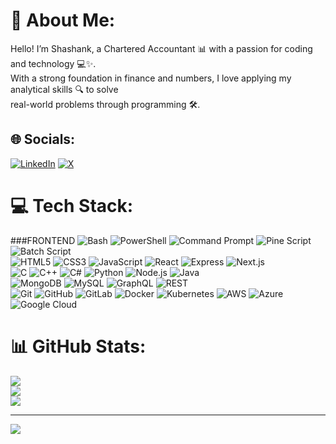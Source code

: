 # 💫 About Me:
Hello! I’m Shashank, a Chartered Accountant 📊 with a passion for coding and technology 💻✨.<br>With a strong foundation in finance and numbers, I love applying my analytical skills 🔍 to solve <br>real-world problems through programming 🛠️.


## 🌐 Socials:
[![LinkedIn](https://img.shields.io/badge/LinkedIn-%230077B5.svg?logo=linkedin&logoColor=white)](https://linkedin.com/in/nwshashank) [![X](https://img.shields.io/badge/X-black.svg?logo=X&logoColor=white)](https://x.com/nw_shashank) 

# 💻 Tech Stack:

###FRONTEND
![Bash](https://img.shields.io/badge/bash-%23121011.svg?style=for-the-badge&logo=gnu-bash&logoColor=white) 
![PowerShell](https://img.shields.io/badge/PowerShell-%23323330.svg?style=for-the-badge&logo=powershell&logoColor=white) 
![Command Prompt](https://img.shields.io/badge/Command%20Prompt-%23000.svg?style=for-the-badge&logo=windows&logoColor=white) 
![Pine Script](https://img.shields.io/badge/Pine%20Script-%2300A3E0.svg?style=for-the-badge&logo=tradingview&logoColor=white) 
![Batch Script](https://img.shields.io/badge/Batch%20Script-%23307B9A.svg?style=for-the-badge&logo=windows&logoColor=white)
<br/>
![HTML5](https://img.shields.io/badge/HTML5-%23E34F26.svg?style=for-the-badge&logo=html5&logoColor=white) 
![CSS3](https://img.shields.io/badge/CSS3-%231572B6.svg?style=for-the-badge&logo=css3&logoColor=white) 
![JavaScript](https://img.shields.io/badge/JavaScript-%23323330.svg?style=for-the-badge&logo=javascript&logoColor=white) 
![React](https://img.shields.io/badge/React-%2320232a.svg?style=for-the-badge&logo=react&logoColor=%2361DAFB) 
![Express](https://img.shields.io/badge/Express-%23404d59.svg?style=for-the-badge&logo=express&logoColor=white) 
![Next.js](https://img.shields.io/badge/Next.js-%23000000.svg?style=for-the-badge&logo=next.js&logoColor=white) 
 <br/>
![C](https://img.shields.io/badge/C-%2300599C.svg?style=for-the-badge&logo=c&logoColor=white) 
![C++](https://img.shields.io/badge/C++-%2300599C.svg?style=for-the-badge&logo=c%2B%2B&logoColor=white) 
![C#](https://img.shields.io/badge/C%23-%23239120.svg?style=for-the-badge&logo=csharp&logoColor=white) 
![Python](https://img.shields.io/badge/Python-%2338B2E1.svg?style=for-the-badge&logo=python&logoColor=white) 
![Node.js](https://img.shields.io/badge/Node.js-%23339933.svg?style=for-the-badge&logo=node.js&logoColor=white) 
![Java](https://img.shields.io/badge/Java-%23ED8B00.svg?style=for-the-badge&logo=openjdk&logoColor=white) 
 <br/>
![MongoDB](https://img.shields.io/badge/MongoDB-%234ea94b.svg?style=for-the-badge&logo=mongodb&logoColor=white) 
![MySQL](https://img.shields.io/badge/MySQL-%234479A1.svg?style=for-the-badge&logo=mysql&logoColor=white) 
![GraphQL](https://img.shields.io/badge/GraphQL-%E10098.svg?style=for-the-badge&logo=graphql&logoColor=white) 
![REST](https://img.shields.io/badge/REST-%238F8F8F.svg?style=for-the-badge&logo=rest&logoColor=white) 
<br/>
![Git](https://img.shields.io/badge/Git-%23F05033.svg?style=for-the-badge&logo=git&logoColor=white) 
![GitHub](https://img.shields.io/badge/GitHub-%23181717.svg?style=for-the-badge&logo=github&logoColor=white) 
![GitLab](https://img.shields.io/badge/GitLab-%23FCA121.svg?style=for-the-badge&logo=gitlab&logoColor=white) 
![Docker](https://img.shields.io/badge/Docker-%230db7ed.svg?style=for-the-badge&logo=docker&logoColor=white) 
![Kubernetes](https://img.shields.io/badge/Kubernetes-%23326ce5.svg?style=for-the-badge&logo=kubernetes&logoColor=white) 
![AWS](https://img.shields.io/badge/AWS-%23FF9900.svg?style=for-the-badge&logo=amazon-aws&logoColor=white) 
![Azure](https://img.shields.io/badge/Azure-%23007FFF.svg?style=for-the-badge&logo=microsoftazure&logoColor=white) 
![Google Cloud](https://img.shields.io/badge/GoogleCloud-%234285F4.svg?style=for-the-badge&logo=google-cloud&logoColor=white) 

 




# 📊 GitHub Stats:
![](https://github-readme-stats.vercel.app/api?username=nwshashank&theme=blue-green&hide_border=false&include_all_commits=true&count_private=false)<br/>
![](https://github-readme-streak-stats.herokuapp.com/?user=nwshashank&theme=blue-green&hide_border=false)<br/>
![](https://github-readme-stats.vercel.app/api/top-langs/?username=nwshashank&theme=blue-green&hide_border=false&include_all_commits=true&count_private=false&layout=compact)

---
[![](https://visitcount.itsvg.in/api?id=nwshashank&icon=0&color=0)](https://visitcount.itsvg.in)



<!-- Proudly created with GPRM ( https://gprm.itsvg.in ) -->



